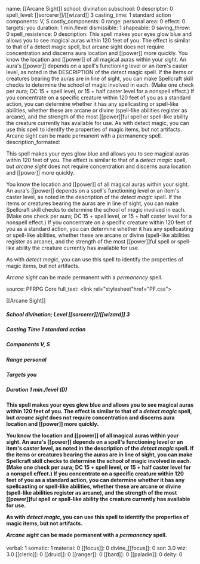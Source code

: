 name: [[Arcane Sight]]
school: divination
subschool: 0
descriptor: 0
spell_level: [[sorcerer]]/[[wizard]] 3
casting_time: 1 standard action
components: V, S
costly_components: 0
range: personal
area: 0
effect: 0
targets: you
duration: 1 min./level
dismissible: 1
shapeable: 0
saving_throw: 0
spell_resistence: 0
description: This spell makes your eyes glow blue and allows you to see magical auras within 120 feet of you. The effect is similar to that of a detect magic spell, but arcane sight does not require concentration and discerns aura location and [[power]] more quickly. You know the location and [[power]] of all magical auras within your sight. An aura's [[power]] depends on a spell's functioning level or an item's caster level, as noted in the DESCRIPTION of the detect magic spell. If the items or creatures bearing the auras are in line of sight, you can make Spellcraft skill checks to determine the school of magic involved in each. (Make one check per aura; DC 15 + spell level, or 15 + half caster level for a nonspell effect.) If you concentrate on a specific creature within 120 feet of you as a standard action, you can determine whether it has any spellcasting or spell-like abilities, whether these are arcane or divine (spell-like abilities register as arcane), and the strength of the most [[power]]ful spell or spell-like ability the creature currently has available for use. As with detect magic, you can use this spell to identify the properties of magic items, but not artifacts. Arcane sight can be made permanent with a permanency spell.
description_formated: <p>This spell makes your eyes glow blue and allows you to see magical auras within 120 feet of you. The effect is similar to that of a <i>detect magic</i> spell, but <i>arcane sight</i> does not require concentration and discerns aura location and [[power]] more quickly.</p><p>You know the location and [[power]] of all magical auras within your sight. An aura's [[power]] depends on a spell's functioning level or an item's caster level, as noted in the description of the <i>detect magic</i> spell. If the items or creatures bearing the auras are in line of sight, you can make Spellcraft skill checks to determine the school of magic involved in each. (Make one check per aura; DC 15 + spell level, or 15 + half caster level for a nonspell effect.) If you concentrate on a specific creature within 120 feet of you as a standard action, you can determine whether it has any spellcasting or spell-like abilities, whether these are arcane or divine (spell-like abilities register as arcane), and the strength of the most [[power]]ful spell or spell-like ability the creature currently has available for use.</p><p>As with <i>detect magic</i>, you can use this spell to identify the properties of magic items, but not artifacts.</p><p><i>Arcane sight</i> can be made permanent with a <i>permanency</i> spell.</p>
source: PFRPG Core
full_text: <link rel="stylesheet"href="PF.css"><div class="heading"><p class="alignleft">[[Arcane Sight]] </p><div style="clear: both;"></div></div><div><h5><b>School </b>divination; <b>Level </b>[[sorcerer]]/[[wizard]] 3</h5><h5><b>Casting Time </b>1 standard action</h5><h5><b>Components </b>V, S</h5><h5><b>Range </b>personal</h5><h5><b>Targets </b> you</h5><h5><b>Duration </b>1 min./level (D)</h5></div><div><h4><p>This spell makes your eyes glow blue and allows you to see magical auras within 120 feet of you. The effect is similar to that of a <i>detect magic</i> spell, but <i>arcane sight</i> does not require concentration and discerns aura location and [[power]] more quickly.</p><p>You know the location and [[power]] of all magical auras within your sight. An aura's [[power]] depends on a spell's functioning level or an item's caster level, as noted in the description of the <i>detect magic</i> spell. If the items or creatures bearing the auras are in line of sight, you can make Spellcraft skill checks to determine the school of magic involved in each. (Make one check per aura; DC 15 + spell level, or 15 + half caster level for a nonspell effect.) If you concentrate on a specific creature within 120 feet of you as a standard action, you can determine whether it has any spellcasting or spell-like abilities, whether these are arcane or divine (spell-like abilities register as arcane), and the strength of the most [[power]]ful spell or spell-like ability the creature currently has available for use.</p><p>As with <i>detect magic</i>, you can use this spell to identify the properties of magic items, but not artifacts.</p><p><i>Arcane sight</i> can be made permanent with a <i>permanency</i> spell.</p></h4></div>
verbal: 1
somatic: 1
material: 0
[[focus]]: 0
divine_[[focus]]: 0
sor: 3.0
wiz: 3.0
[[cleric]]: 0
[[druid]]: 0
[[ranger]]: 0
[[bard]]: 0
[[paladin]]: 0
deity: 0
